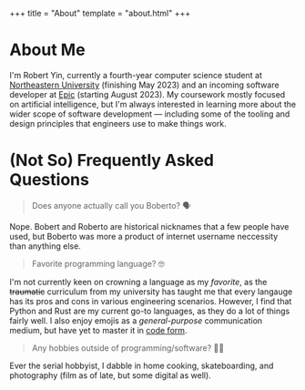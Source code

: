 +++
title = "About"
template = "about.html"
+++

# About Me

I'm Robert Yin, currently a fourth-year computer science student at [Northeastern University](https://www.northeastern.edu) (finishing May 2023) and an incoming software developer at [Epic](https://www.epic.com) (starting August 2023). My coursework mostly focused on artificial intelligence, but I'm always interested in learning more about the wider scope of software development — including some of the tooling and design principles that engineers use to make things work.

# (Not So) Frequently Asked Questions

> Does anyone actually call you Boberto? :speaking_head:

Nope. Bobert and Roberto are historical nicknames that a few people have used, but Boberto was more a product of internet username neccessity than anything else.

> Favorite programming language? :nerd_face:

I'm not currently keen on crowning a language as my *favorite*, as the ~~traumatic~~ curriculum from my university has taught me that every langauge has its pros and cons in various engineering scenarios. However, I find that Python and Rust are my current go-to languages, as they do a lot of things fairly well. I also enjoy emojis as a *general-purpose* communication medium, but have yet to master it in [code form](https://www.emojicode.org).

> Any hobbies outside of programming/software? :technologist:

Ever the serial hobbyist, I dabble in home cooking, skateboarding, and photography (film as of late, but some digital as well).

